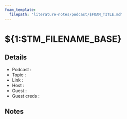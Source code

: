 ```yaml
---
foam_template:
  filepath: 'literature-notes/podcast/$FOAM_TITLE.md'
---
```

# ${1:$TM_FILENAME_BASE}

## Details

- Podcast     :
- Topic       :
- Link        :
- Host        :
- Guest       :
- Guest creds :

## Notes
